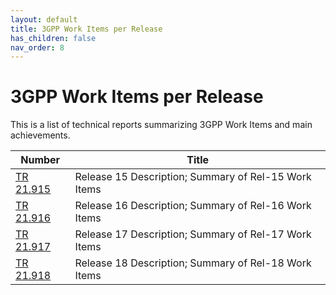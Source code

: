```yaml
---
layout: default
title: 3GPP Work Items per Release
has_children: false
nav_order: 8
---
```


# 3GPP Work Items per Release

This is a list of technical reports summarizing 3GPP Work Items and main achievements.

 Number | Title  
 -- | --
[TR 21.915](https://www.3gpp.org/dynareport/21915.htm) | Release 15 Description; Summary of Rel-15 Work Items
[TR 21.916](https://www.3gpp.org/dynareport/21915.htm) | Release 16 Description; Summary of Rel-16 Work Items
[TR 21.917](https://www.3gpp.org/dynareport/21915.htm) | Release 17 Description; Summary of Rel-17 Work Items
[TR 21.918](https://www.3gpp.org/dynareport/21915.htm) | Release 18 Description; Summary of Rel-18 Work Items
